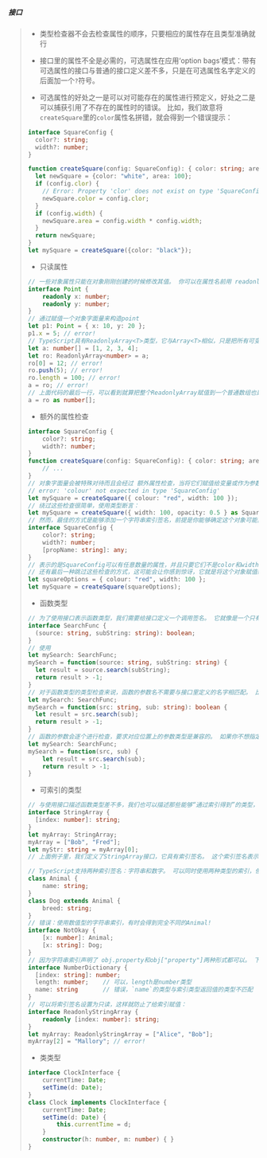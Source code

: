 ##### 接口

>- 类型检查器不会去检查属性的顺序，只要相应的属性存在且类型准确就行
>
>- 接口里的属性不全是必需的，可选属性在应用‘option bags’模式：带有可选属性的接口与普通的接口定义差不多，只是在可选属性名字定义的后面加一个`?`符号。
>
>- 可选属性的好处之一是可以对可能存在的属性进行预定义，好处之二是可以捕获引用了不存在的属性时的错误。 比如，我们故意将 `createSquare`里的`color`属性名拼错，就会得到一个错误提示：
>
>  ```typescript
>  interface SquareConfig {
>    color?: string;
>    width?: number;
>  }
>  
>  function createSquare(config: SquareConfig): { color: string; area: number } {
>    let newSquare = {color: "white", area: 100};
>    if (config.clor) {
>      // Error: Property 'clor' does not exist on type 'SquareConfig'
>      newSquare.color = config.clor;
>    }
>    if (config.width) {
>      newSquare.area = config.width * config.width;
>    }
>    return newSquare;
>  }
>  let mySquare = createSquare({color: "black"});
>  ```
>
>- 只读属性
>
>  ```typescript
>  // 一些对象属性只能在对象刚刚创建的时候修改其值。 你可以在属性名前用 readonly来指定只读属性:
>  interface Point {
>      readonly x: number;
>      readonly y: number;
>  }
>  // 通过赋值一个对象字面量来构造point
>  let p1: Point = { x: 10, y: 20 };
>  p1.x = 5; // error!
>  // TypeScript具有ReadonlyArray<T>类型，它与Array<T>相似，只是把所有可变方法去掉了，因此可以确保数组创建后再也不能被修改：
>  let a: number[] = [1, 2, 3, 4];
>  let ro: ReadonlyArray<number> = a;
>  ro[0] = 12; // error!
>  ro.push(5); // error!
>  ro.length = 100; // error!
>  a = ro; // error!
>  // 上面代码的最后一行，可以看到就算把整个ReadonlyArray赋值到一个普通数组也是不可以的。 但是你可以用类型断言重写：
>  a = ro as number[];
>  ```
>
>- 额外的属性检查
>
>  ```typescript
>  interface SquareConfig {
>      color?: string;
>      width?: number;
>  }
>  function createSquare(config: SquareConfig): { color: string; area: number } {
>      // ...
>  }
>  // 对象字面量会被特殊对待而且会经过 额外属性检查，当将它们赋值给变量或作为参数传递的时候。 如果一个对象字面量存在任何“目标类型”不包含的属性时，你会得到一个错误。
>  // error: 'colour' not expected in type 'SquareConfig'
>  let mySquare = createSquare({ colour: "red", width: 100 });
>  // 绕过这些检查很简单，使用类型断言：
>  let mySquare = createSquare({ width: 100, opacity: 0.5 } as SquareConfig);
>  // 然而，最佳的方式是能够添加一个字符串索引签名，前提是你能够确定这个对象可能具有某些做为特殊用途使用的额外属性。 如果 SquareConfig带有上面定义的类型的color和width属性，并且还会带有任意数量的其它属性，那么我们可以这样定义它：
>  interface SquareConfig {
>      color?: string;
>      width?: number;
>      [propName: string]: any;
>  }
>  // 表示的是SquareConfig可以有任意数量的属性，并且只要它们不是color和width，那么就无所谓它们的类型是什么
>  // 还有最后一种跳过这些检查的方式，这可能会让你感到惊讶，它就是将这个对象赋值给一个另一个变量： 因为 squareOptions不会经过额外属性检查，所以编译器不会报错。
>  let squareOptions = { colour: "red", width: 100 };
>  let mySquare = createSquare(squareOptions);
>  ```
>
>- 函数类型
>
>  ```typescript
>  // 为了使用接口表示函数类型，我们需要给接口定义一个调用签名。 它就像是一个只有参数列表和返回值类型的函数定义。参数列表里的每个参数都需要名字和类型
>  interface SearchFunc {
>    (source: string, subString: string): boolean;
>  }
>  // 使用
>  let mySearch: SearchFunc;
>  mySearch = function(source: string, subString: string) {
>    let result = source.search(subString);
>    return result > -1;
>  }
>  // 对于函数类型的类型检查来说，函数的参数名不需要与接口里定义的名字相匹配。 比如，我们使用下面的代码重写上面的例子：
>  let mySearch: SearchFunc;
>  mySearch = function(src: string, sub: string): boolean {
>    let result = src.search(sub);
>    return result > -1;
>  }
>  // 函数的参数会逐个进行检查，要求对应位置上的参数类型是兼容的。 如果你不想指定类型，TypeScript的类型系统会推断出参数类型，因为函数直接赋值给了 SearchFunc类型变量。 函数的返回值类型是通过其返回值推断出来的（此例是 false和true）。 如果让这个函数返回数字或字符串，类型检查器会警告我们函数的返回值类型与 SearchFunc接口中的定义不匹配。
>  let mySearch: SearchFunc;
>  mySearch = function(src, sub) {
>      let result = src.search(sub);
>      return result > -1;
>  }
>  ```
>
>- 可索引的类型
>
>  ```typescript
>  // 与使用接口描述函数类型差不多，我们也可以描述那些能够“通过索引得到”的类型，比如a[10]或ageMap["daniel"]。 可索引类型具有一个 索引签名，它描述了对象索引的类型，还有相应的索引返回值类型。 让我们看一个例子：
>  interface StringArray {
>    [index: number]: string;
>  }
>  let myArray: StringArray;
>  myArray = ["Bob", "Fred"];
>  let myStr: string = myArray[0];
>  // 上面例子里，我们定义了StringArray接口，它具有索引签名。 这个索引签名表示了当用 number去索引StringArray时会得到string类型的返回值
>  
>  // TypeScript支持两种索引签名：字符串和数字。 可以同时使用两种类型的索引，但是数字索引的返回值必须是字符串索引返回值类型的子类型。 这是因为当使用 number来索引时，JavaScript会将它转换成string然后再去索引对象。 也就是说用 100（一个number）去索引等同于使用"100"（一个string）去索引，因此两者需要保持一致。
>  class Animal {
>      name: string;
>  }
>  class Dog extends Animal {
>      breed: string;
>  }
>  // 错误：使用数值型的字符串索引，有时会得到完全不同的Animal!
>  interface NotOkay {
>      [x: number]: Animal;
>      [x: string]: Dog;
>  }
>  // 因为字符串索引声明了 obj.property和obj["property"]两种形式都可以。 下面的例子里， name的类型与字符串索引类型不匹配，所以类型检查器给出一个错误提示：
>  interface NumberDictionary {
>    [index: string]: number;
>    length: number;    // 可以，length是number类型
>    name: string       // 错误，`name`的类型与索引类型返回值的类型不匹配
>  }
>  // 可以将索引签名设置为只读，这样就防止了给索引赋值：
>  interface ReadonlyStringArray {
>      readonly [index: number]: string;
>  }
>  let myArray: ReadonlyStringArray = ["Alice", "Bob"];
>  myArray[2] = "Mallory"; // error!
>  ```
>
>- 类类型
>
>  ```typescript
>  interface ClockInterface {
>      currentTime: Date;
>      setTime(d: Date);
>  }
>  class Clock implements ClockInterface {
>      currentTime: Date;
>      setTime(d: Date) {
>          this.currentTime = d;
>      }
>      constructor(h: number, m: number) { }
>  }
>  ```
>
>  